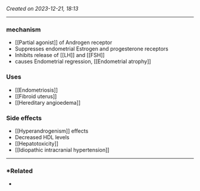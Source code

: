 *Created on 2023-12-21, 18:13* 

---
### mechanism
- [[Partial agonist]] of Androgen receptor
- Suppresses endometrial Estrogen and progesterone receptors
- Inhibits release of [[LH]] and [[FSH]]
- causes Endometrial regression, [[Endometrial atrophy]] 
### Uses
- [[Endometriosis]]
- [[Fibroid uterus]]
- [[Hereditary angioedema]]

### Side effects
- [[Hyperandrogenism]] effects
- Decreased HDL levels
- [[Hepatotoxicity]]
- [[Idiopathic intracranial hypertension]] 

---
### *Related
- 